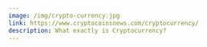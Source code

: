 ```yaml
---
image: /img/crypto-currency.jpg
link: https://www.cryptocoinsnews.com/cryptocurrency/
description: What exactly is Cryptocurrency?
---
```

